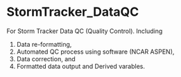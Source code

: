 # StormTracker_DataQC

For Storm Tracker Data QC (Quality Control). Including

1. Data re-formatting,
2. Automated QC process using software (NCAR ASPEN),
3. Data correction, and
4. Formatted data output and Derived varables.

